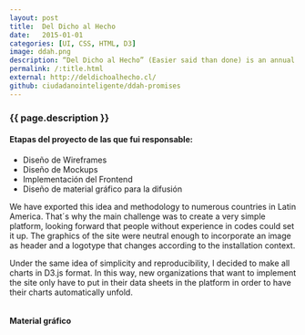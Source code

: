 ```yaml
---
layout: post
title:  Del Dicho al Hecho
date:   2015-01-01
categories: [UI, CSS, HTML, D3]
image: ddah.png
description: “Del Dicho al Hecho” (Easier said than done) is an annual research that Ciudadano Inteligente makes to supervise the government's program compliance. This research is published using data visualization, making it easier for citizens to control their government promises.
permalink: /:title.html
external: http://deldichoalhecho.cl/
github: ciudadanointeligente/ddah-promises
---
```

### {{ page.description }}

<h4>Etapas del proyecto de las que fui responsable:</h4>
<ul class="list-unstyled linea">
  <li>Diseño de Wireframes</li>
  <li>Diseño de Mockups</li>
  <li>Implementación del Frontend</li>
  <li>Diseño de material gráfico para la difusión</li>
</ul>

We have exported this idea and methodology to numerous countries in Latin America. That´s why the main challenge was to create a very simple platform, looking forward that people without experience in codes could set it up. The graphics of the site were neutral enough to incorporate an image as header and a logotype that changes according to the installation context.

Under the same idea of simplicity and reproducibility,  I decided to make all charts in D3.js format. In this way, new organizations that want to implement the site only have to put in their data sheets in the platform in order to have their charts automatically unfold.

<img alt="" src="{{ site.baseurl }}img/content/ddah/01.png" class="img-responsive">

<h4>Material gráfico</h4>
<div class="row">
<div class="col-md-4"><img alt="" src="{{ site.baseurl }}img/content/ddah/d01.png" class=""></div>
<div class="col-md-4"><img alt="" src="{{ site.baseurl }}img/content/ddah/dif02.png" class="img-responsive"></div>
<div class="col-md-4"><img alt="" src="{{ site.baseurl }}img/content/ddah/d03.png" class="img-responsive"></div>
</div>
